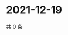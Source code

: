 # 2021-12-19

共 0 条

<!-- BEGIN WEIBO -->
<!-- 最后更新时间 Sun Dec 19 2021 21:16:34 GMT+0800 (China Standard Time) -->

<!-- END WEIBO -->

